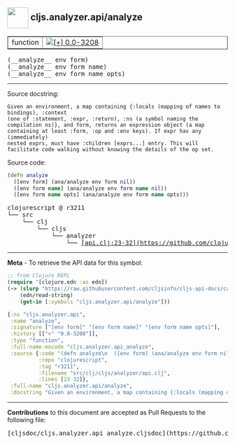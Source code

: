 ## <img width="48px" valign="middle" src="http://i.imgur.com/Hi20huC.png"> cljs.analyzer.api/analyze

 <table border="1">
<tr>

<td>function</td>
<td><a href="https://github.com/cljsinfo/cljs-api-docs/tree/0.0-3208"><img valign="middle" alt="[+] 0.0-3208" src="https://img.shields.io/badge/+-0.0--3208-lightgrey.svg"></a> </td>
</tr>
</table>

 <samp>
(__analyze__ env form)<br>
</samp>
 <samp>
(__analyze__ env form name)<br>
</samp>
 <samp>
(__analyze__ env form name opts)<br>
</samp>

---




Source docstring:

```
Given an environment, a map containing {:locals (mapping of names to bindings), :context
(one of :statement, :expr, :return), :ns (a symbol naming the
compilation ns)}, and form, returns an expression object (a map
containing at least :form, :op and :env keys). If expr has any (immediately)
nested exprs, must have :children [exprs...] entry. This will
facilitate code walking without knowing the details of the op set.
```

Source code:

```clj
(defn analyze
  ([env form] (ana/analyze env form nil))
  ([env form name] (ana/analyze env form name nil))
  ([env form name opts] (ana/analyze env form name opts)))
```

 <pre>
clojurescript @ r3211
└── src
    └── clj
        └── cljs
            └── analyzer
                └── <ins>[api.clj:23-32](https://github.com/clojure/clojurescript/blob/r3211/src/clj/cljs/analyzer/api.clj#L23-L32)</ins>
</pre>


---

__Meta__ - To retrieve the API data for this symbol:

```clj
;; from Clojure REPL
(require '[clojure.edn :as edn])
(-> (slurp "https://raw.githubusercontent.com/cljsinfo/cljs-api-docs/catalog/cljs-api.edn")
    (edn/read-string)
    (get-in [:symbols "cljs.analyzer.api/analyze"]))
```

```clj
{:ns "cljs.analyzer.api",
 :name "analyze",
 :signature ["[env form]" "[env form name]" "[env form name opts]"],
 :history [["+" "0.0-3208"]],
 :type "function",
 :full-name-encode "cljs.analyzer.api_analyze",
 :source {:code "(defn analyze\n  ([env form] (ana/analyze env form nil))\n  ([env form name] (ana/analyze env form name nil))\n  ([env form name opts] (ana/analyze env form name opts)))",
          :repo "clojurescript",
          :tag "r3211",
          :filename "src/clj/cljs/analyzer/api.clj",
          :lines [23 32]},
 :full-name "cljs.analyzer.api/analyze",
 :docstring "Given an environment, a map containing {:locals (mapping of names to bindings), :context\n(one of :statement, :expr, :return), :ns (a symbol naming the\ncompilation ns)}, and form, returns an expression object (a map\ncontaining at least :form, :op and :env keys). If expr has any (immediately)\nnested exprs, must have :children [exprs...] entry. This will\nfacilitate code walking without knowing the details of the op set."}

```

---

__Contributions__ to this document are accepted as Pull Requests to the following file:

 <pre>
[cljsdoc/cljs.analyzer.api_analyze.cljsdoc](https://github.com/cljsinfo/cljs-api-docs/blob/master/cljsdoc/cljs.analyzer.api_analyze.cljsdoc)
</pre>


